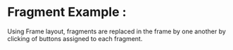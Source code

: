 # Fragment Example :
Using Frame layout, fragments are replaced in the frame by one another by clicking of buttons assigned to each fragment.
